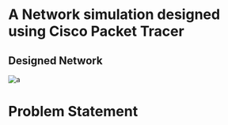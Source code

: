 #  A Network simulation designed using Cisco Packet Tracer
## Designed Network
![a](../master/)
# Problem Statement

